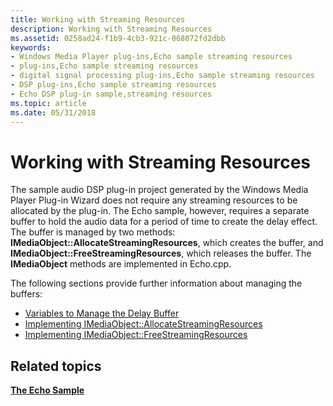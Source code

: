 ```yaml
---
title: Working with Streaming Resources
description: Working with Streaming Resources
ms.assetid: 0258ad24-f1b9-4cb3-921c-068072fd2dbb
keywords:
- Windows Media Player plug-ins,Echo sample streaming resources
- plug-ins,Echo sample streaming resources
- digital signal processing plug-ins,Echo sample streaming resources
- DSP plug-ins,Echo sample streaming resources
- Echo DSP plug-in sample,streaming resources
ms.topic: article
ms.date: 05/31/2018
---
```


# Working with Streaming Resources

The sample audio DSP plug-in project generated by the Windows Media Player Plug-in Wizard does not require any streaming resources to be allocated by the plug-in. The Echo sample, however, requires a separate buffer to hold the audio data for a period of time to create the delay effect. The buffer is managed by two methods: **IMediaObject::AllocateStreamingResources**, which creates the buffer, and **IMediaObject::FreeStreamingResources**, which releases the buffer. The **IMediaObject** methods are implemented in Echo.cpp.

The following sections provide further information about managing the buffers:

-   [Variables to Manage the Delay Buffer](variables-to-manage-the-delay-buffer.md)
-   [Implementing IMediaObject::AllocateStreamingResources](implementing-imediaobject--allocatestreamingresources.md)
-   [Implementing IMediaObject::FreeStreamingResources](implementing-imediaobject--freestreamingresources.md)

## Related topics

<dl> <dt>

[**The Echo Sample**](the-echo-sample.md)
</dt> </dl>

 

 




